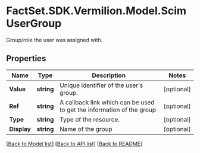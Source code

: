 # FactSet.SDK.Vermilion.Model.ScimUserGroup
Group/role the user was assigned with.

## Properties

Name | Type | Description | Notes
------------ | ------------- | ------------- | -------------
**Value** | **string** | Unique identifier of the user&#39;s group. | [optional] 
**Ref** | **string** | A callback link which can be used to get the information of the group | [optional] 
**Type** | **string** | Type of the resource. | [optional] 
**Display** | **string** | Name of the group | [optional] 

[[Back to Model list]](../README.md#documentation-for-models) [[Back to API list]](../README.md#documentation-for-api-endpoints) [[Back to README]](../README.md)

